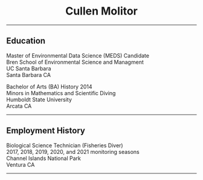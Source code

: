 <h1 align='center'> Cullen Molitor </h1>

<hr>

## Education
Master of Environmental Data Science (MEDS) Candidate <br>
Bren School of Environmental Science and Managment <br>
UC Santa Barbara <br>
Santa Barbara CA

Bachelor of Arts (BA) History 2014 <br>
Minors in Mathematics and Scientific Diving <br>
Humboldt State University <br>
Arcata CA

<hr>

## Employment History
Biological Science Technician (Fisheries Diver) <br>
2017, 2018, 2019, 2020, and 2021 monitoring seasons <br>
Channel Islands National Park <br>
Ventura CA

<hr>



